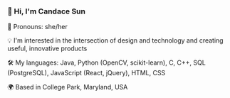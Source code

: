 ### 👋 Hi, I'm Candace Sun
📌 Pronouns: she/her

💡 I'm interested in the intersection of design and technology and creating useful, innovative products

🛠 My languages: Java, Python (OpenCV, scikit-learn), C, C++, SQL (PostgreSQL), JavaScript (React, jQuery), HTML, CSS

🌍 Based in College Park, Maryland, USA
<!--
**candace-sun/candace-sun** is a ✨ _special_ ✨ repository because its `README.md` (this file) appears on your GitHub profile.

Here are some ideas to get you started:

- 🔭 I’m currently working on ...
- 🌱 I’m currently learning ...
- 👯 I’m looking to collaborate on ...
- 🤔 I’m looking for help with ...
- 💬 Ask me about ...
- 📫 How to reach me: ...
- 😄 Pronouns: ...
- ⚡ Fun fact: ...
-->
